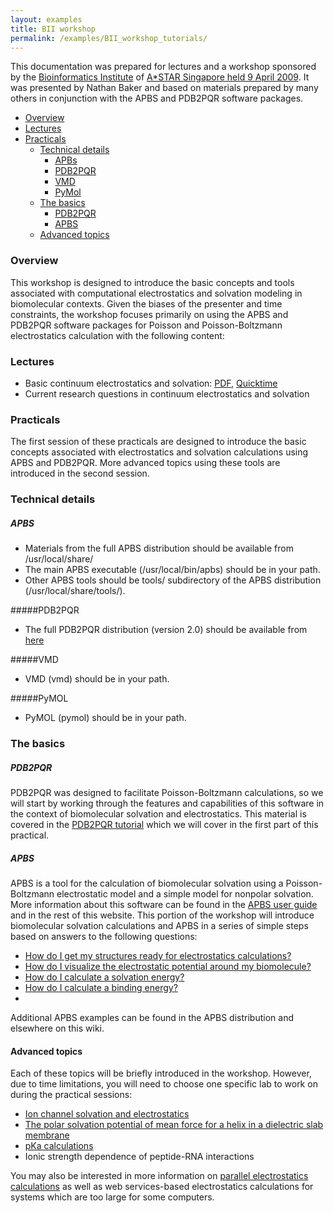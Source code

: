 ```yaml
---
layout: examples
title: BII workshop
permalink: /examples/BII_workshop_tutorials/
---
```


This documentation was prepared for lectures and a workshop sponsored by the [Bioinformatics Institute](http://www.bii.a-star.edu.sg/) of [A*STAR Singapore held 9 April 2009](http://www.a-star.edu.sg/). It was presented by Nathan Baker and based on materials prepared by many others in conjunction with the APBS and PDB2PQR software packages.

* <a href="#overview">Overview</a>
* <a href="#lectures">Lectures</a>
* <a href="#practicals">Practicals</a>
	* <a href="#TECHdetails">Technical details</a>
		* <a href="#apbs">APBs</a>
		* <a href="#pdb2pqr">PDB2PQR</a>
		* <a href="#vmd">VMD</a>
		* <a href="#pymol">PyMol</a>
	* <a href="#basics">The basics</a>
		* <a href="#basicpdb">PDB2PQR</a>
		* <a href="#basicapbs">APBS</a>
	* <a href="#topics">Advanced topics</a>

<a id="overview"></a>

<h3>Overview</h3>

This workshop is designed to introduce the basic concepts and tools associated with computational electrostatics and solvation modeling in biomolecular contexts. Given the biases of the presenter and time constraints, the workshop focuses primarily on using the APBS and PDB2PQR software packages for Poisson and Poisson-Boltzmann electrostatics calculation with the following content:

<a id="lectures"></a>
<h3>Lectures</h3>

* Basic continuum electrostatics and solvation:  <a href="{{site.baseurl}}/docs/2009-03_BII_basic.pdf/">PDF</a>, 
<a href="{{site.baseurl}}/docs/2009-03_BII_basic.mov/">Quicktime</a>
* Current research questions in continuum electrostatics and solvation

<a id="practicals"></a>
<h3>Practicals</h3>

The first session of these practicals are designed to introduce the basic concepts associated with electrostatics and solvation calculations using APBS and PDB2PQR. More advanced topics using these tools are introduced in the second session.

<a id="TECHdetails"></a>
<h3>Technical details</h3>

<a id="apbs"></a>

##### APBS
* Materials from the full APBS distribution should be available from /usr/local/share/
* The main APBS executable (/usr/local/bin/apbs) should be in your path.
* Other APBS tools should be tools/ subdirectory of the APBS distribution (/usr/local/share/tools/).

#####PDB2PQR
* The full PDB2PQR distribution (version 2.0) should be available from  <a href= "{{site.baseurl}}/docs/downloads/">here</a>

#####VMD
* VMD (vmd) should be in your path.

#####PyMOL
* PyMOL (pymol) should be in your path.

<h3>The basics</h3>

<a id="basicPDB"></a>

##### PDB2PQR

PDB2PQR was designed to facilitate Poisson-Boltzmann calculations, so we will start by working through the features and capabilities of this software in the context of biomolecular solvation and electrostatics. This material is covered in the <a href="{{site.baseurl}}/examples/home/">PDB2PQR tutorial</a> which we will cover in the first part of this practical.

<a id="basicAPBS"></a>

##### APBS

APBS is a tool for the calculation of biomolecular solvation using a Poisson-Boltzmann electrostatic model and a simple model for nonpolar solvation. More information about this software can be found in the <a href="{{site.baseurl}}/docs/apbs-overview/">APBS user guide</a> and in the rest of this website.
This portion of the workshop will introduce biomolecular solvation calculations and APBS in a series of simple steps based on answers to the following questions:

* <a href="{{site.baseurl}}/docs/structures-ready/" >How do I get my structures ready for electrostatics calculations?</a>
* <a href="{{site.baseurl}}/docs/apbs-others/" >How do I visualize the electrostatic potential around my biomolecule?</a>
* <a href="{{site.baseurl}}/examples/Solvation_energies/" >How do I calculate a solvation energy?</a>
* <a href="{{site.baseurl}}/examples/binding_energies/" >How do I calculate a binding energy?</a>
*  
Additional APBS examples can be found in the APBS distribution and elsewhere on this wiki.

<a id="topics"></a>

#### Advanced topics

Each of these topics will be briefly introduced in the workshop. However, due to time limitations, you will need to choose one specific lab to work on during the practical sessions:

* <a href="http://en.wikiversity.org/wiki/Poisson%E2%80%93Boltzmann_profile_for_an_ion_channel" >Ion channel solvation and electrostatics</a>
* <a href="{{site.baseurl}}/examples/Potentials_of_mean_force/" >The polar solvation potential of mean force for a helix in a dielectric slab membrane</a>
* <a href="{{site.baseurl}}/examples/pKa_Calculations/" >pKa calculations</a>
* Ionic strength dependence of peptide-RNA interactions


You may also be interested in more information on <a href="{{site.baseurl}}/examples/Parallel_execution_for_large_problems/" >parallel electrostatics calculations</a> as well as web services-based electrostatics calculations for systems which are too large for some computers.